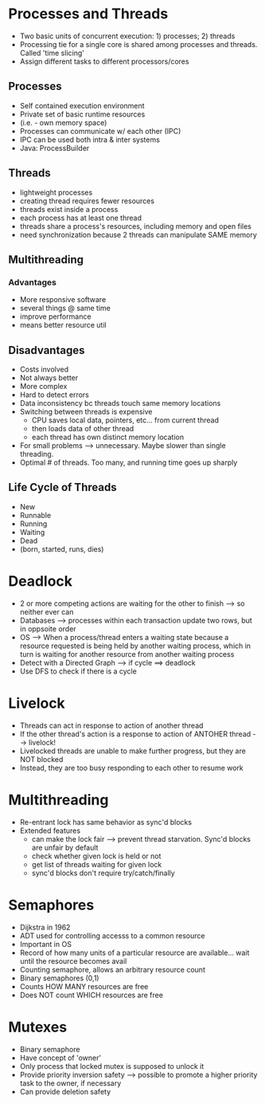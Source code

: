 # Processes and Threads
- Two basic units of concurrent execution: 1) processes; 2) threads
- Processing tie for a single core is shared among processes and threads. Called 'time slicing'
- Assign different tasks to different processors/cores

## Processes
- Self contained execution environment
- Private set of basic runtime resources
- (i.e. - own memory space)
- Processes can communicate w/ each other (IPC)
- IPC can be used both intra & inter systems
- Java: ProcessBuilder

## Threads
- lightweight processes
- creating thread requires fewer resources
- threads exist inside a process
- each process has at least one thread
- threads share a process's resources, including memory and open files
- need synchronization because 2 threads can manipulate SAME memory

## Multithreading

### Advantages
- More responsive software
- several things @ same time
- improve performance
- means better resource util

## Disadvantages
- Costs involved
- Not always better
- More complex
- Hard to detect errors
- Data inconsistency bc threads touch same memory locations
- Switching between threads is expensive
  * CPU saves local data, pointers, etc... from current thread
  * then loads data of other thread
  * each thread has own distinct memory location
- For small problems --> unnecessary. Maybe slower than single threading.
- Optimal # of threads. Too many, and running time goes up sharply


## Life Cycle of Threads
- New
- Runnable
- Running
- Waiting
- Dead
- (born, started, runs, dies)


# Deadlock
- 2 or more competing actions are waiting for the other to finish --> so neither ever can
- Databases --> processes within each transaction update two rows, but in oppsoite order
- OS --> When a process/thread enters a waiting state because a resource requested is being held by another waiting process, which in turn is waiting for another resource from another waiting process
- Detect with a Directed Graph --> if cycle ==> deadlock
- Use DFS to check if there is a cycle

# Livelock
- Threads can act in response to action of another thread
- If the other thread's action is a response to action of ANTOHER thread --> livelock!
- Livelocked threads are unable to make further progress, but they are NOT blocked
- Instead, they are too busy responding to each other to resume work


# Multithreading
- Re-entrant lock has same behavior as sync'd blocks
- Extended features
  * can make the lock fair --> prevent thread starvation. Sync'd blocks are unfair by default
  * check whether given lock is held or not
  * get list of threads waiting for given lock
  * sync'd blocks don't require try/catch/finally


# Semaphores
- Dijkstra in 1962
- ADT used for controlling accesss to a common resource
- Important in OS
- Record of how many units of a particular resource are available... wait until the resource becomes avail
- Counting semaphore, allows an arbitrary resource count
- Binary semaphores (0,1)
- Counts HOW MANY resources are free
- Does NOT count WHICH resources are free


# Mutexes
- Binary semaphore
- Have concept of 'owner'
- Only process that locked mutex is supposed to unlock it
- Provide priority inversion safety --> possible to promote a higher priority task to the owner, if necessary
- Can provide deletion safety

